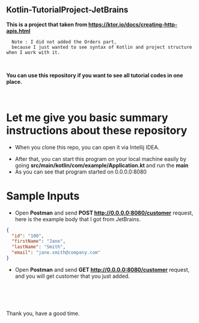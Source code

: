 ## Kotlin-TutorialProject-JetBrains

<b> This is a project that taken from https://ktor.io/docs/creating-http-apis.html </b>
```
  Note : I did not added the Orders part, 
  because I just wanted to see syntax of Kotlin and project structure when I work with it.  
```
<br>

<b> You can use this repository if you want to see all tutorial codes in one place.</b>

<br>

# Let me give you basic summary instructions about these repository

* When you clone this repo, you can open it via Intellij IDEA.</p>
* After that, you can start this program on your local machine easily by going <b>src/main/kotlin/com/example/Application.kt </b> and run the <b>main</b>
* As you can see that program started on 0.0.0.0:8080

# Sample Inputs

* Open <b>Postman</b> and send <b>POST http://0.0.0.0:8080/customer</b> request, here is the example body that I got from JetBrains.
```json
{
  "id": "100",
  "firstName": "Jane",
  "lastName": "Smith",
  "email": "jane.smith@company.com"
}
```
* Open <b>Postman</b> and send <b>GET http://0.0.0.0:8080/customer</b> request, and you will get customer that you just added.
<br>
<br>
<br>
<br>
Thank you, have a good time.
